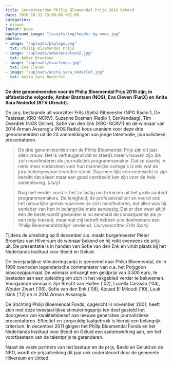```yaml
---
title: Genomineerden Philip Bloemendal Prijs 2016 bekend
date: 2016-10-31 23:00:00 +01:00
categories:
- nieuws
layout: page
background_image: "/assets/img/header-bg-news.jpg"
photos:
- image: "/uploads/pbplogo.png"
  txt: Philip Bloemendal Prijs
- image: "/uploads/amberbrantsen2.jpg"
  txt: Amber Brantsen
- image: "/uploads/evacleven.jpg"
  txt: Eva Cleven
- image: "/uploads/anita_sara_nederlof.jpg"
  txt: Anita Sara Nederlof
---
```


**De drie genomineerden voor de Philip Bloemendal Prijs 2016 zijn, in alfabetische volgorde, Amber Brantsen (NOS), Eva Cleven (FunX) en Anita Sara Nederlof (RTV Utrecht).**

De jury, bestaande uit voorzitter Frits (Spits) Ritmeester (NPO Radio 1, De Taalstaat, KRO-NCRV), Suzanne Bosman (Radio 1, EenVandaag), Tim Overdiek (NOS Online), Sofie van den Enk (KRO-NCRV)) en de winnaar van 2014 Arman Avsaroglu (NOS Radio) koos unaniem voor deze drie genomineerden uit de 23 aanmeldingen van jonge talentvolle, journalistieke presentatoren.

> De drie genomineerden van de Philip Bloemendal Prijs zijn dit jaar allen vrouw. Het is verheugend dat er steeds meer vrouwen zijn die zich manifesteren als journalistiek programmamaker. Dat ze daarbij in niets meer onderdoen voor hun mannelijke collega's is iets wat de jury buitengewoon tevreden stemt. Daarmee lijkt een evenwicht te zijn bereikt dat alleen maar een goed voorbeeld kan zijn voor de hele samenleving. _(Jury)_ 

> Nog niet eerder vond ik het zo lastig om te kiezen uit het grote aanbod programmamakers. De lenigheid, de professionaliteit en vooral ook het natuurlijke gemak waarmee ze zich manifesteren, dat alles was bij eenieder van hen in belangrijke mate aanwezig. Dat er dan weer altijd één de beste wordt gevonden is nu eenmaal de consequentie als je een prijs toekent, maar wat mij betreft hebben alle deelnemers een ‘Philip Bloemendalstrikje' verdiend. _(Juryvoorzitter Frits Spits)_

Tijdens de uitreiking op 8 december a.s. maakt burgemeester Pieter Broertjes van Hilversum de winnaar bekend en hij reikt eveneens de prijs uit. De presentatie is in handen van Sofie van den Enk en vindt plaats bij het Nederlands Instituut voor Beeld en Geluid.

De tweejaarlijkse stimuleringsprijs is genoemd naar Philip Bloemendal, de in 1999 overleden legendarische commentator van o.a. het Polygoon bioscoopjournaal. De winnaar ontvangt een geldprijs van 3.500 euro, te besteden aan een opleiding om zich in het vakgebied verder te bekwamen. Voorgaande winnaars zijn Brecht van Hulten ('02), Lucella Carasso ('04), Wouter Zwart ('06), Sofie van den Enk ('08), Ajouad El Miloudi (‘10), Luuk Ikink ('12) en in 2014 Arman Avsaroglu.

De Stichting Philip Bloemendal Fonds, opgericht in november 2001, heeft zich met deze tweejaarlijkse stimuleringsprijs ten doel gesteld het doorgeven van kwaliteitsbesef aan nieuwe generaties journalistieke presentatoren. Effectief en zorgvuldig taalgebruik is hierbij een belangrijk criterium. In december 2011 gingen het Philip Bloemendal Fonds en het Nederlands Instituut voor Beeld en Geluid een samenwerking aan, om het voortbestaan van de talentprijs te garanderen.

Naast de vaste partners van het bestuur en de prijs, Beeld en Geluid en de NPO, wordt de prijsuitreiking dit jaar ook ondersteund door de gemeente Hilversum en United.